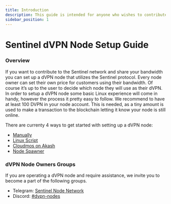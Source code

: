 ```yaml
---
title: Introduction
description: This guide is intended for anyone who wishes to contribute to the Sentinel dVPN Network and share their bandwidth by setting up a dVPN node
sidebar_position: 1
---
```


# Sentinel dVPN Node Setup Guide

### Overview

If you want to contribute to the Sentinel network and share your bandwidth you can set up a dVPN node that utilizes the Sentinel protocol. Every node owner can set their own price for customers using their bandwidth. Of course it’s up to the user to decide which node they will use as their dVPN.
In order to setup a dVPN node some basic Linux experience will come in handy, however the process it pretty easy to follow. We recommend to have at least 100 DVPN in your node account. This is needed, as a tiny amount is used to make a transaction to the blockchain letting it know your node is still online.

There are currenty 4 ways to get started with setting up a dVPN node:

- [Manually](/docs/node/manual-setup)
- [Linux Script](/docs/sentinelguides/node/linux-script)
- [Cloudmos on Akash](/docs/sentinelguides/node/akash/start-cloudmos-on-akash)
- [Node Spawner](/docs/sentinelguides/node/node-spawner/overview)

### dVPN Node Owners Groups

If you are operating a dVPN node and require assistance, we invite you to become a part of the following groups.

- Telegram: [Sentinel Node Network](https://t.me/SentinelNodeNetwork)
- Discord: [#dvpn-nodes](https://discord.com/channels/436630361313640469/436644009369403394)